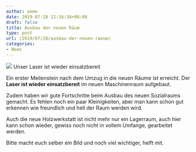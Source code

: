 ```yaml
---
author: oeme
date: 2019-07-28 12:16:34+00:00
draft: false
title: Ausbau der neuen Räum
type: post
url: /2019/07/28/ausbau-der-neuen-raeum/
categories:
- News
---
```





![](https://www.fablab-neckar-alb.org/wp-content/uploads/2015/06/Laser1920-1024x683.png)
Unser Laser ist wieder einsatzbereit







Ein erster Meilenstein nach dem Umzug in die neuen Räume ist erreicht. Der **Laser ist wieder einsatzbereit** im neuen Maschinenraum aufgebaut.







Zudem haben wir gute Fortschritte beim Ausbau des neuen Sozialraums gemacht. Es fehlen noch ein paar Kleinigkeiten, aber man kann schon gut erkennen wie freundlich und hell der Raum werden wird. 







Auch die neue Holzwerkstatt ist nicht mehr nur ein Lagerraum, auch hier kann schon wieder, gewiss noch nicht in vollem Umfange, gearbeitet werden. 







Bitte macht euch selber ein Bild und noch viel wichtiger, helft mit. 



